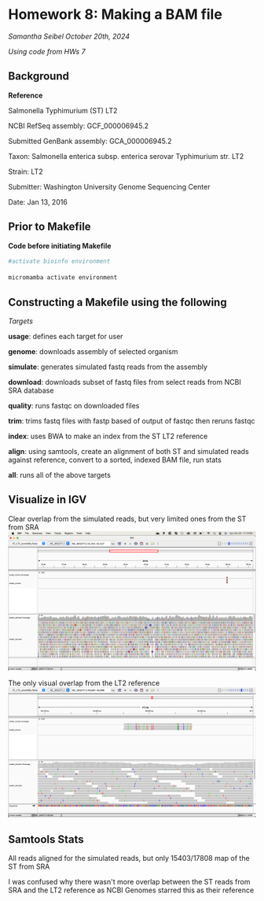 # Homework 8: Making a BAM file
*Samantha Seibel October 20th, 2024*

*Using code from HWs 7*

## Background

**Reference**

Salmonella Typhimurium (ST) LT2

NCBI RefSeq assembly: GCF_000006945.2

Submitted GenBank assembly: GCA_000006945.2

Taxon: Salmonella enterica subsp. enterica serovar Typhimurium str. LT2

Strain: LT2

Submitter: Washington University Genome Sequencing Center

Date: Jan 13, 2016

## Prior to Makefile

**Code before initiating Makefile**

```bash
#activate bioinfo environment

micromamba activate environment
```

## Constructing a Makefile using the following

*Targets*

**usage**: defines each target for user

**genome**: downloads assembly of selected organism

**simulate**: generates simulated fastq reads from the assembly

**download**: downloads subset of fastq files from select reads from NCBI SRA database

**quality**: runs fastqc on downloaded files

**trim**: trims fastq files with fastp based of output of fastqc then reruns fastqc

**index**: uses BWA to make an index from the ST LT2 reference

**align**: using samtools, create an alignment of both ST and simulated reads against reference, convert to a sorted, indexed BAM file, run stats

**all**: runs all of the above targets


## Visualize in IGV

Clear overlap from the simulated reads, but very limited ones from the ST from SRA
![Screenshot](HW8.1.png)

The only visual overlap from the LT2 reference
![Screenshot](HW8.2.png)


## Samtools Stats

All reads aligned for the simulated reads, but only 15403/17808 map of the ST from SRA

I was confused why there wasn't more overlap between the ST reads from SRA and the LT2 reference as NCBI Genomes starred this as their reference

